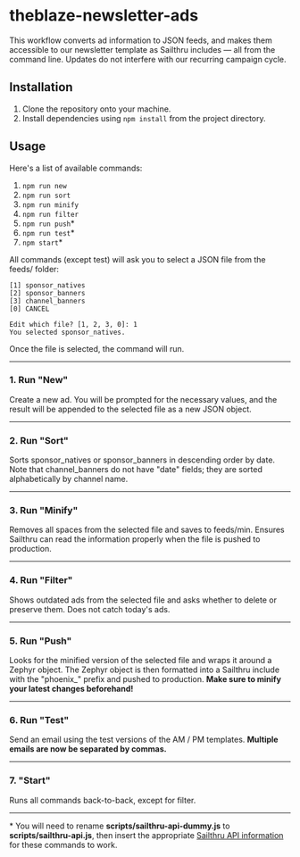 # theblaze-newsletter-ads
This workflow converts ad information to JSON feeds, and makes them accessible to our newsletter template as Sailthru includes — all from the command line. Updates do not interfere with our recurring campaign cycle.

## Installation
1. Clone the repository onto your machine.
2. Install dependencies using `npm install` from the project directory.

## Usage
Here's a list of available commands:
1. `npm run new`
2. `npm run sort`
3. `npm run minify`
4. `npm run filter`
5. `npm run push`&#42;
6. `npm run test`&#42;
7. `npm start`&#42;

All commands (except test) will ask you to select a JSON file from the feeds/ folder:

```
[1] sponsor_natives
[2] sponsor_banners
[3] channel_banners
[0] CANCEL

Edit which file? [1, 2, 3, 0]: 1
You selected sponsor_natives.
```

Once the file is selected, the command will run.

------------------------------------------

### 1. Run "New"
Create a new ad. You will be prompted for the necessary values, and the result will be appended to the selected file as a new JSON object.

------------------------------------------

### 2. Run "Sort"
Sorts sponsor_natives or sponsor_banners in descending order by date. Note that channel_banners do not have "date" fields; they are sorted alphabetically by channel name.

------------------------------------------

### 3. Run "Minify"
Removes all spaces from the selected file and saves to feeds/min. Ensures Sailthru can read the information properly when the file is pushed to production.

------------------------------------------

### 4. Run "Filter"
Shows outdated ads from the selected file and asks whether to delete or preserve them. Does not catch today's ads.

------------------------------------------

### 5. Run "Push"
Looks for the minified version of the selected file and wraps it around a Zephyr object. The Zephyr object is then formatted into a Sailthru include with the "phoenix_" prefix and pushed to production. **Make sure to minify your latest changes beforehand!**

------------------------------------------

### 6. Run "Test"
Send an email using the test versions of the AM / PM templates. **Multiple emails are now be separated by commas.**

------------------------------------------

### 7. "Start"
Runs all commands back-to-back, except for filter.

------------------------------------------

&#42; You will need to rename **scripts/sailthru-api-dummy.js** to **scripts/sailthru-api.js**, then insert the appropriate [Sailthru API information](https://my.sailthru.com/settings/api_postbacks) for these commands to work.
